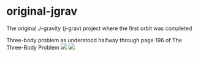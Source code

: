 # original-jgrav
The original J-gravity (j-grav) project where the first orbit was completed

Three-body problem as understood halfway through page 196 of The Three-Body Problem 
![](http://i.imgur.com/7MxoQ1l.gif)
![](http://i.imgur.com/k7UYDHy.gif)
